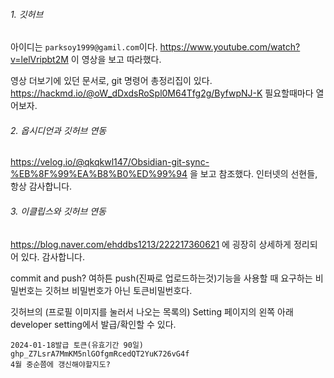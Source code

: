 ###### 1. 깃허브
아이디는 ``parksoy1999@gamil.com``이다.
https://www.youtube.com/watch?v=lelVripbt2M
이 영상을 보고 따라했다.

영상 더보기에 있던 문서로, git 명령어 총정리집이 있다.
https://hackmd.io/@oW_dDxdsRoSpl0M64Tfg2g/ByfwpNJ-K
필요할때마다 열어보자.

###### 2. 옵시디언과 깃허브 연동
https://velog.io/@qkqkwl147/Obsidian-git-sync-%EB%8F%99%EA%B8%B0%ED%99%94
을 보고 참조했다. 인터넷의 선현들, 항상 감사합니다.

###### 3. 이클립스와 깃허브 연동
https://blog.naver.com/ehddbs1213/222217360621
에 굉장히 상세하게 정리되어 있다. 감사합니다.

commit and push? 여하튼 push(진짜로 업로드하는것)기능을 사용할 때 요구하는 비밀번호는 깃허브 비밀번호가 아닌 토큰비밀번호다.

깃허브의 (프로필 이미지를 눌러서 나오는 목록의) Setting 페이지의 왼쪽 아래 developer setting에서 발급/확인할 수 있다. 

```
2024-01-18발급 토큰(유효기간 90일)
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
4월 중순쯤에 갱신해야할지도?
```